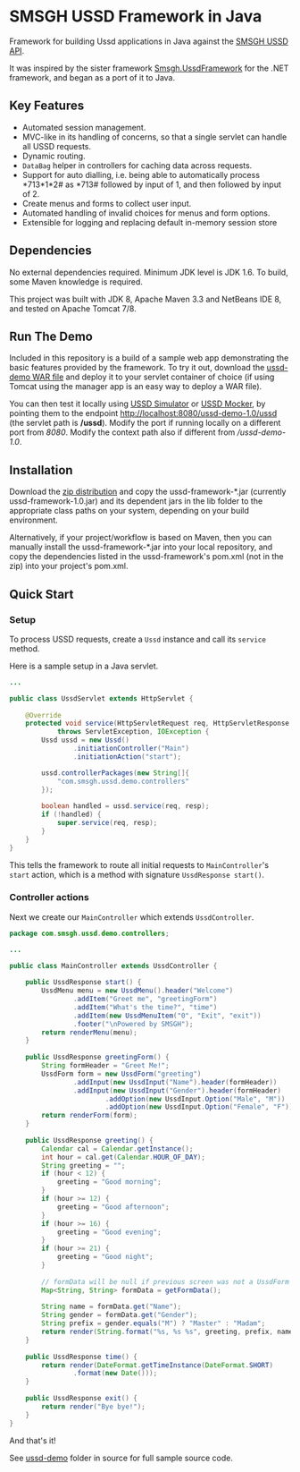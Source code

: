 # SMSGH USSD Framework in Java

Framework for building Ussd applications in Java against the [SMSGH USSD API](http://developers.smsgh.com/documentations/ussd).

It was inspired by the sister framework [Smsgh.UssdFramework](https://github.com/smsgh/Smsgh.UssdFramework) for the .NET framework, and began as a port of it to Java.

## Key Features

* Automated session management.
* MVC-like in its handling of concerns, so that a single servlet can handle all USSD requests. 
* Dynamic routing.
* `DataBag` helper in controllers for caching data across requests.
* Support for auto dialling, i.e. being able to automatically process \*713\*1\*2# as \*713# 
  followed by input of 1, and then followed by input of 2.
* Create menus and forms to collect user input.
* Automated handling of invalid choices for menus and form options.
* Extensible for logging and replacing default in-memory session store

## Dependencies

No external dependencies required. Minimum JDK level is JDK 1.6. To build, some Maven knowledge is required.

This project was built with JDK 8, Apache Maven 3.3 and NetBeans IDE 8, and tested on Apache Tomcat 7/8.

## Run The Demo

Included in this repository is a build of a sample web app demonstrating the basic features provided by the framework. To try it out, download the [ussd-demo WAR file](http://gitlab.smsgh.com/aaron/smsgh-ussd-framework-java/tree/master/ussd-demo-1.0.war) and deploy it to your servlet container of choice (if using Tomcat using the manager app is an easy way to deploy a WAR file).

You can then test it locally using [USSD Simulator](http://apps.smsgh.com/UssdSimulator/) or [USSD Mocker](https://github.com/smsgh/ussd-mocker), by pointing them to the endpoint [http://localhost:8080/ussd-demo-1.0/ussd](http://localhost:8080/ussd-demo-1.0/ussd) (the servlet path is __/ussd__). Modify the port if running locally on a different port from *8080*. Modify the context path also if different from */ussd-demo-1.0*.

## Installation

Download the [zip distribution](http://gitlab.smsgh.com/aaron/smsgh-ussd-framework-java/tree/master/ussd-framework-1.0-dist.zip) and copy the ussd-framework-*.jar (currently ussd-framework-1.0.jar) and its dependent jars in the lib folder to the appropriate
class paths on your system, depending on your build environment.

Alternatively, if your project/workflow is based on Maven, then you can manually install the ussd-framework-*.jar into your local repository, and copy the dependencies listed in the ussd-framework's pom.xml (not in the zip) into your project's pom.xml.

## Quick Start

### Setup

To process USSD requests, create a `Ussd` instance and call its `service` method.

Here is a sample setup in a Java servlet.

```java
...

public class UssdServlet extends HttpServlet {
    
    @Override
    protected void service(HttpServletRequest req, HttpServletResponse resp) 
            throws ServletException, IOException {
        Ussd ussd = new Ussd()
                .initiationController("Main")
                .initiationAction("start");

        ussd.controllerPackages(new String[]{
            "com.smsgh.ussd.demo.controllers"
        });
        
        boolean handled = ussd.service(req, resp);
        if (!handled) {
            super.service(req, resp);
        }
    }
}
```

This tells the framework to route all initial requests to `MainController`'s `start` action, which is a method with signature `UssdResponse start()`.

### Controller actions

Next we create our `MainController` which extends `UssdController`.

```java
package com.smsgh.ussd.demo.controllers;

...

public class MainController extends UssdController {
    
    public UssdResponse start() {
        UssdMenu menu = new UssdMenu().header("Welcome")
                .addItem("Greet me", "greetingForm")
                .addItem("What's the time?", "time")
                .addItem(new UssdMenuItem("0", "Exit", "exit"))
                .footer("\nPowered by SMSGH");
        return renderMenu(menu);
    }
    
    public UssdResponse greetingForm() {
        String formHeader = "Greet Me!";
        UssdForm form = new UssdForm("greeting")
                .addInput(new UssdInput("Name").header(formHeader))
                .addInput(new UssdInput("Gender").header(formHeader)
                        .addOption(new UssdInput.Option("Male", "M"))
                        .addOption(new UssdInput.Option("Female", "F")));
        return renderForm(form);
    }
    
    public UssdResponse greeting() {
        Calendar cal = Calendar.getInstance();
        int hour = cal.get(Calendar.HOUR_OF_DAY);
        String greeting = "";
        if (hour < 12) {
            greeting = "Good morning";
        }
        if (hour >= 12) {
            greeting = "Good afternoon";
        }
        if (hour >= 16) {
            greeting = "Good evening";
        }
        if (hour >= 21) {
            greeting = "Good night";
        }        
        
        // formData will be null if previous screen was not a UssdForm
        Map<String, String> formData = getFormData();
        
        String name = formData.get("Name");
        String gender = formData.get("Gender");
        String prefix = gender.equals("M") ? "Master" : "Madam";
        return render(String.format("%s, %s %s", greeting, prefix, name));
    }
    
    public UssdResponse time() {
        return render(DateFormat.getTimeInstance(DateFormat.SHORT)
                .format(new Date()));
    }
    
    public UssdResponse exit() {
        return render("Bye bye!");
    }
}
```

And that's it!

See [ussd-demo](http://gitlab.smsgh.com/aaron/smsgh-ussd-framework-java/tree/master/ussd-demo) folder in source for full sample source code.